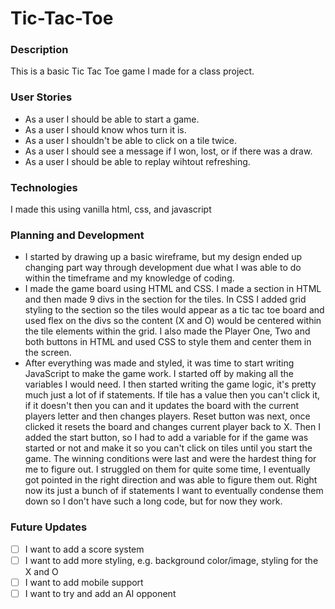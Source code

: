 # Tic-Tac-Toe

### Description

This is a basic Tic Tac Toe game I made for a class project.

### User Stories

* As a user I should be able to start a game.
* As a user I should know whos turn it is.
* As a user I shouldn't be able to click on a tile twice.
* As a user I should see a message if I won, lost, or if there was a draw.
* As a user I should be able to replay wihtout refreshing.


### Technologies

I made this using vanilla html, css, and javascript

### Planning and Development 

- I started by drawing up a basic wireframe, but my design ended up changing part way through development due what I was able to do within the timeframe and my knowledge of coding.
- I made the game board using HTML and CSS. I made a section in HTML and then made 9 divs in the section for the tiles. In CSS I added grid styling to the section so the tiles would appear as a tic tac toe board and used flex on the divs so the content (X and O) would be centered within the tile elements within the grid. I also made the Player One, Two and both buttons in HTML and used CSS to style them and center them in the screen.
- After everything was made and styled, it was time to start writing JavaScript to make the game work. I started off by making all the variables I would need. I then started writing the game logic, it's pretty much just a lot of if statements. If tile has a value then you can't click it, if it doesn't then you can and it updates the board with the current players letter and then changes players. Reset button was next, once clicked it resets the board and changes current player back to X. Then I added the start button, so I had to add a variable for if the game was started or not and make it so you can't click on tiles until you start the game. The winning conditions were last and were the hardest thing for me to figure out. I struggled on them for quite some time, I eventually got pointed in the right direction and was able to figure them out. Right now its just a bunch of if statements I want to eventually condense them down so I don't have such a long code, but for now they work.

### Future Updates

- [ ] I want to add a score system
- [ ] I want to add more styling, e.g. background color/image, styling for the X and O
- [ ] I want to add mobile support
- [ ] I want to try and add an AI opponent
